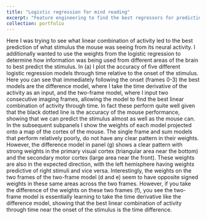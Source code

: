 ```yaml
---
title: "Logistic regression for mind reading"
excerpt: "Feature engineering to find the best regressors for predicting a visual stimulus from mouse neural activity <br/><img src='/images/model_comparison_weights_frame_3.png'>"
collection: portfolio
---
```


Here I was trying to see what linear combination of activity led to the best prediction of what stimulus the mouse was seeing from its neural activity. I additionally wanted to use the weights from the logistic regression to determine how information was being used from different areas of the brain to best predict the stimulus. In (a) I plot the accuracy of five different logistic regression models through time relative to the onset of the stimulus. Here you can see that immediately following the onset (frames 0-3) the best models are the difference model, where I take the time derivative of the activity as an input, and the two-frame model, where I input two consecutive imaging frames, allowing the model to find the best linear combination of activity through time. In fact these perform quite well given that the black dotted line is the accuracy of the mouse performance, showing that we can predict the stimulus almost as well as the mouse can.
In the subsequent subpanels I show the weights of each model projected onto a map of the cortex of the mouse. The single frame and sum models that perform relatively poorly, do not have any clear pattern in their weights. However, the difference model in panel (g) shows a clear pattern with strong weights in the primary visual cortex (triangular area near the bottom) and the secondary motor cortex (large area near the front). These weights are also in the expected direction, with the left hemisphere having weights predictive of right stimuli and vice versa. Interestingly, the weights on the two frames of the two-frame model (d and e) seem to have opposite signed weights in these same areas across the two frames. However, if you take the difference of the weights on these two frames (f), you see the two-frame model is essentially learning to take the time derivative like the difference model, showing that the best linear combination of activity through time near the onset of the stimulus is the time difference.
